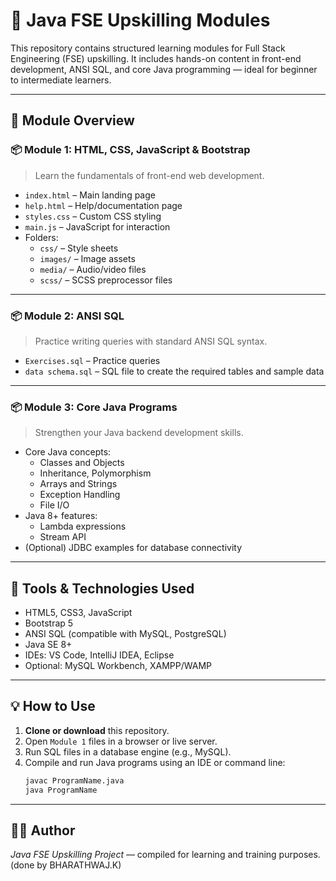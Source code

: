 # 🚀 Java FSE Upskilling Modules

This repository contains structured learning modules for Full Stack Engineering (FSE) upskilling. It includes hands-on content in front-end development, ANSI SQL, and core Java programming — ideal for beginner to intermediate learners.

---

## 📁 Module Overview

### 📦 Module 1: HTML, CSS, JavaScript & Bootstrap
> Learn the fundamentals of front-end web development.

- `index.html` – Main landing page
- `help.html` – Help/documentation page
- `styles.css` – Custom CSS styling
- `main.js` – JavaScript for interaction
- Folders:
  - `css/` – Style sheets
  - `images/` – Image assets
  - `media/` – Audio/video files
  - `scss/` – SCSS preprocessor files

---

### 📦 Module 2: ANSI SQL
> Practice writing queries with standard ANSI SQL syntax.

- `Exercises.sql` – Practice queries
- `data schema.sql` – SQL file to create the required tables and sample data

---

### 📦 Module 3: Core Java Programs
> Strengthen your Java backend development skills.

- Core Java concepts: 
  - Classes and Objects
  - Inheritance, Polymorphism
  - Arrays and Strings
  - Exception Handling
  - File I/O
- Java 8+ features:
  - Lambda expressions
  - Stream API
- (Optional) JDBC examples for database connectivity

---

## 🧰 Tools & Technologies Used

- HTML5, CSS3, JavaScript
- Bootstrap 5
- ANSI SQL (compatible with MySQL, PostgreSQL)
- Java SE 8+
- IDEs: VS Code, IntelliJ IDEA, Eclipse
- Optional: MySQL Workbench, XAMPP/WAMP

---

## 💡 How to Use

1. **Clone or download** this repository.
2. Open `Module 1` files in a browser or live server.
3. Run SQL files in a database engine (e.g., MySQL).
4. Compile and run Java programs using an IDE or command line:
   ```bash
   javac ProgramName.java
   java ProgramName

---

## 👨‍💻 Author

*Java FSE Upskilling Project* — compiled for learning and training purposes.(done by BHARATHWAJ.K)
